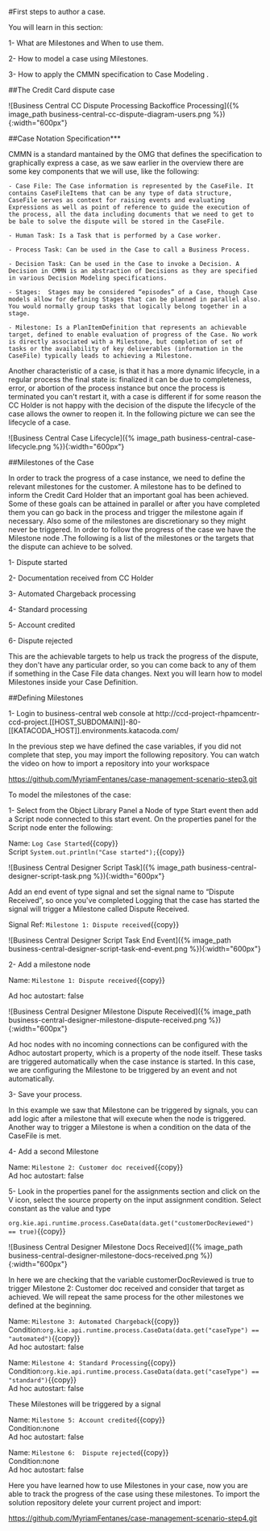 
#First steps to author a case.

You will learn in this section:

1- What are Milestones and When to use them.

2- How to model a case using Milestones.

3- How to apply the CMMN specification to Case Modeling .

##The Credit Card dispute case

![Business Central CC Dispute Processing Backoffice Processing]({% image_path business-central-cc-dispute-diagram-users.png %}){:width="600px"}


##Case Notation Specification***

CMMN is a standard mantained by the OMG that defines the specification to graphically express a case, as we saw earlier in the overview there are some key components that we will use, like the following:

    - Case File: The Case information is represented by the CaseFile. It contains CaseFileItems that can be any type of data structure, CaseFile serves as context for raising events and evaluating Expressions as well as point of reference to guide the execution of the process, all the data including documents that we need to get to be bale to solve the dispute will be stored in the CaseFile.

    - Human Task: Is a Task that is performed by a Case worker.

    - Process Task: Can be used in the Case to call a Business Process.

    - Decision Task: Can be used in the Case to invoke a Decision. A Decision in CMMN is an abstraction of Decisions as they are specified in various Decision Modeling specifications.

    - Stages:  Stages may be considered “episodes” of a Case, though Case models allow for defining Stages that can be planned in parallel also. You would normally group tasks that logically belong together in a stage.

    - Milestone: Is a PlanItemDefinition that represents an achievable target, defined to enable evaluation of progress of the Case. No work is directly associated with a Milestone, but completion of set of tasks or the availability of key deliverables (information in the CaseFile) typically leads to achieving a Milestone.

Another characteristic of a case, is that it has a more dynamic lifecycle, in a regular process the final state is: finalized it can be due to completeness, error, or abortion of the process instance but once the process is terminated you can't restart it, with a case is different if for some reason the CC Holder is not happy with the decision of the dispute the lifecycle of the case allows the owner to reopen it. In the following picture we can see the lifecycle of a case.

![Business Central Case Lifecycle]({% image_path business-central-case-lifecycle.png %}){:width="600px"}

##Milestones of the Case

In order to track the progress of a case instance, we need to define the relevant milestones for the customer. A milestone has to be defined to inform the Credit Card Holder that an important goal has been achieved. Some of these goals  can be attained in parallel or after you have completed them you can go back in the process and trigger the milestone again if necessary. Also some of the milestones are discretionary so they might never be triggered. In order to follow the progress of the case we have  the Milestone node .The following is a list of the milestones or the targets that the dispute can achieve to be solved.

1- Dispute started

2- Documentation received from CC Holder

3- Automated Chargeback processing

4- Standard processing

5- Account credited

6- Dispute rejected



This are the achievable targets to help us track the progress of the dispute, they don't have any particular order, so you can come back to any of them if something in the Case File data changes. Next you will learn how to model Milestones inside your Case Definition.


##Defining Milestones

1- Login to business-central web console at http://ccd-project-rhpamcentr-ccd-project.[[HOST_SUBDOMAIN]]-80-[[KATACODA_HOST]].environments.katacoda.com/


In the previous step we have defined the case variables, if you did not complete that step, you may import the following repository. You can watch the video on how to import a repository into your workspace

https://github.com/MyriamFentanes/case-management-scenario-step3.git


To model the milestones of the case:

1- Select from the Object Library Panel a Node of type  Start event then add a Script node connected to this start event. On the properties panel for the Script node enter the following:

Name: `Log Case Started`{{copy}}  
Script  `System.out.println("Case started");`{{copy}}  

![Business Central Designer Script Task]({% image_path business-central-designer-script-task.png %}){:width="600px"}

Add an end event of type signal and set the signal name to “Dispute Received”, so once you've completed Logging that the case has started the signal will trigger a Milestone called Dispute Received.

Signal Ref:  `Milestone 1: Dispute received`{{copy}}

![Business Central Designer Script Task End Event]({% image_path business-central-designer-script-task-end-event.png %}){:width="600px"}

2- Add a milestone node

Name:  `Milestone 1: Dispute received`{{copy}}

Ad hoc autostart: false

![Business Central Designer Milestone Dispute Received]({% image_path business-central-designer-milestone-dispute-received.png %}){:width="600px"}

Ad hoc nodes with no incoming connections can be configured with the Adhoc autostart property, which is a property of the node itself. These tasks are triggered automatically when the case instance is started. In this case, we are configuring the Milestone to be triggered by an event and not automatically.

3- Save your process.


In this example we saw that Milestone can be triggered by signals, you can add logic after a milestone that will execute when the node is triggered. Another way to trigger a Milestone is when a condition on the data of the CaseFile is met.

4- Add a second Milestone

Name:  `Milestone 2: Customer doc received`{{copy}}  
Ad hoc autostart: false

5- Look in the properties panel for the assignments section and click on the V icon, select the source property on the input assignment condition.
Select constant as the value and type

`org.kie.api.runtime.process.CaseData(data.get("customerDocReviewed") == true)`{{copy}}

![Business Central Designer Milestone Docs Received]({% image_path business-central-designer-milestone-docs-received.png %}){:width="600px"}

In here we are checking that the variable customerDocReviewed is true to trigger Milestone 2: Customer doc received and consider that target as achieved. We will repeat the same process for the other milestones we defined at the beginning.

Name:  `Milestone 3: Automated Chargeback`{{copy}}  
Condition:`org.kie.api.runtime.process.CaseData(data.get("caseType") == "automated")`{{copy}}  
Ad hoc autostart: false

Name:  `Milestone 4: Standard Processing`{{copy}}  
Condition:`org.kie.api.runtime.process.CaseData(data.get("caseType") == "standard")`{{copy}}  
Ad hoc autostart: false

These Milestones will be triggered by a signal

Name:  `Milestone 5: Account credited`{{copy}}  
Condition:none  
Ad hoc autostart: false  

Name:  `Milestone 6:  Dispute rejected`{{copy}}  
Condition:none  
Ad hoc autostart: false  

Here you have learned how to use Milestones in your case, now you are able to track the progress of the case using these milestones. To import the solution repository delete your current project and import:

https://github.com/MyriamFentanes/case-management-scenario-step4.git
